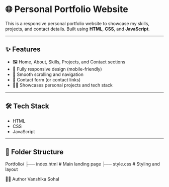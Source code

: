 # 🌐 Personal Portfolio Website

This is a responsive personal portfolio website to showcase my skills, projects, and contact details. Built using **HTML**, **CSS**, and **JavaScript**.

---

## ✨ Features

- 🖼️ Home, About, Skills, Projects, and Contact sections
- 📱 Fully responsive design (mobile-friendly)
- 🔗 Smooth scrolling and navigation
- 📧 Contact form (or contact links)
- 🧑‍💻 Showcases personal projects and tech stack

---

## 🛠️ Tech Stack

- HTML
- CSS
- JavaScript

---

## 📁 Folder Structure
Portfolio/
├── index.html # Main landing page
├── style.css # Styling and layout

👩‍💻 Author
 Vanshika Sohal




